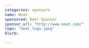 ```yaml
---
categories: sponsors
name: Neat
sponsored: Beer Sponsor
sponsor_url: "http://www.neat.com/"
logo: "neat_logo.jpeg"
blurb:

---
```

